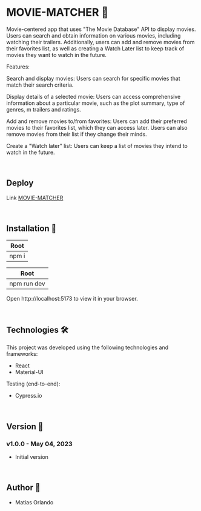 # MOVIE-MATCHER 🎥

Movie-centered app that uses "The Movie Database" API to display movies. Users can search and obtain information on various movies, including watching their trailers. Additionally, users can add and remove movies from their favorites list, as well as creating a Watch Later list to keep track of movies they want to watch in the future.

Features: 

Search and display movies: Users can search for specific movies that match their search criteria.

Display details of a selected movie: Users can access comprehensive information about a particular movie, such as the plot summary, type of genres, m trailers and ratings.

Add and remove movies to/from favorites: Users can add their preferred movies to their favorites list, which they can access later. Users can also remove movies from their list if they change their minds.

Create a "Watch later" list: Users can keep a list of movies they intend to watch in the future.

<br>

## Deploy

Link <a href=""/>MOVIE-MATCHER</a>

<br>

## Installation :hammer:

| Root 
|---------
| npm i

| Root
|---------
| npm run dev


Open http://localhost:5173 to view it in your browser.

<br>

## Technologies 🛠️

This project was developed using the following technologies and frameworks:


<ul>
<li>React</li>
<li>Material-UI</li>
</ul>

Testing (end-to-end):

<ul>
<li>Cypress.io</li>
</ul>

<br>

## Version :pencil:

### v1.0.0 - May 04, 2023
* Initial version

<br>

## Author :rocket:

* Matias Orlando
